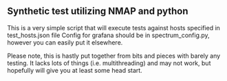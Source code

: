 ## Synthetic test utilizing NMAP and python

This is a very simple script that will execute tests against hosts specified in test_hosts.json file
Config for grafana should be in spectrum_config.py, however you can easily put it elsewhere.

Please note, this is hastly put together from bits and pieces with barely any testing. It lacks lots of things (i.e. multithreading) and may not work, but hopefully will give you at least some head start.